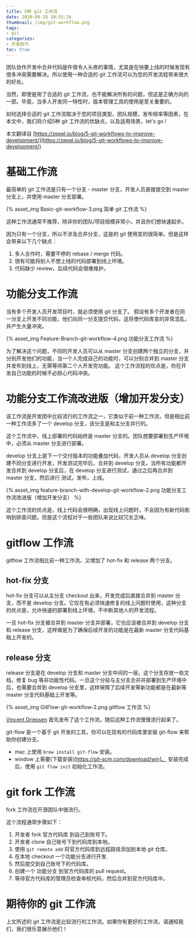 ```yaml
---
title: 5种 git 工作流
date: 2020-08-28 10:55:26
thumbnail: /img/git-workflow.png
tags: 
- git
categories:
- 开发技巧
toc: true
---
```

团队协作开发中合并代码是件很令人头疼的事情，尤其是在快要上线的时候发现有很多冲突需要解决。所以使用一种合适的 git 工作流可以为您的开发流程带来很大的好处。

当然，即使是用了合适的 git 工作流，也不能解决所有的问题，但这是正确方向的一部。毕竟，当多人开发同一特性时，版本管理工具的使用是至关重要的。

如何选择合适的 git 工作流取决于您的项目类型，团队规模，发布频率等因素，在本文中，我们将介绍5种 git 工作流的优缺点，以及适用场景，let's go !
<!-- more -->
本文翻译自 [https://zepel.io/blog/5-git-workflows-to-improve-development/](https://zepel.io/blog/5-git-workflows-to-improve-development/)

# 基础工作流
最简单的 git 工作流是只有一个分支 - master 分支，开发人员直接提交到 master 分支上，并使用 master 分支部署。

{% asset_img Basic-git-workflow-3.png 简单 git 工作流 %}

这种工作流通常不推荐，除非你的团队/项目规模非常小，并且你们想快速起步。

因为只有一个分支，所以不涉及合并分支，这是的 git 使用变的很简单。但是这样会带来以下几个缺点：
1. 多人合作时，需要不停的 rebase / merge 代码。
2. 很有可能将别人不想上线的代码部署到线上环境。
3. 代码缺少 review，后续代码会很难维护。

# 功能分支工作流
当有多个开发人员开发项目时，就必须使用 git 分支了。
假设有多个开发者在同一分支上开发不同功能，他们向同一分支提交代码，这将使代码库变的非常混乱，并产生大量冲突。

{% asset_img Feature-Branch-git-workflow-4.png 功能分支工作流 %}

为了解决这个问题，不同的开发人员可以从 master 分支创建两个独立的分支，并分别开发他们的功能，当一个人完成自己的功能时，可以分别合并到 master 分支并发布到线上，无需等待第二个人开发完功能。
这个工作流程的优点是，你在开发自己功能的时候不必担心代码冲突。

# 功能分支工作流改进版（增加开发分支）

该工作流是开发团中比较流行的工作流之一，它类似于前一种工作流，但是相比前一种工作流多了一个 develop 分支，该分支是和主分支并行的。

这个工作流中，线上部署的代码始终是 master 分支的。团队想要部署到生产环境中，必须从 master 分支进行部署。

develop 分支上是下一个交付版本的功能叠加代码，开发人员从 develop 分支创建不同分支进行开发，开发测试完毕后，合并到 develop 分支。当所有功能都开发合并到 develop 分支后，在 develop 分支进行测试，通过之后再合并到 master 分支，然后进行 测试，发布，上线。

{% asset_img feature-branch-with-develop-git-workflow-2.png 功能分支工作流改进版（增加开发分支） %}

这个工作流的优点是，线上代码会很明确，出现线上问题时，不会因为有新代码影响到排查问题。但是这个流程对于一些团队来说比较冗长乏味。

# gitflow 工作流

gitflow 工作流相比前一种工作流，又增加了 hot-fix 和 release 两个分支。

## hot-fix 分支

hot-fix 分支可以从主分支 checkout 出来，开发完成后直接合并到 master 分支，而不是 develop 分支。它仅在有必须快速修复的线上问题时使用，这种分支的优点是，允许快速的部署到线上环境，不中断其他人的开发流程。

一旦 hot-fix 分支被合并到 master 分支并部署，它也应该被合并到 develop 分支和 release 分支，这样做是为了确保后续开发的功能是在最新 master 分支代码基础上开发的。

## release 分支

release 分支是在 develop 分支和 master 分支中间的一层。这个分支存放一些文档，修复 bug 等非功能性代码。一旦这个分驻与主分支合并并部署到生产环境中后，也需要合并到 develop 分支里，这样保障了后续开发等新功能都是在最新等 master 分支代码基础上开发等。

{% asset_img GitFlow-git-workflow-2.png gitflow 工作流 %}

[Vincent Driessen](http://nvie.com/posts/a-successful-git-branching-model/) 首先发布了这个工作流，随后这种工作流慢慢流行起来了。

git-flow 是一个基于 git 开发的工具，你可以在现有的代码库里安装 git-flow 来帮助你创建分支。
- mac 上使用 `brew install git-flow` 安装。
- window 上需要(下载安装)[https://git-scm.com/download/win]。
安装完成后，使用 `git flow init` 初始化工作流。

# git fork 工作流

fork 工作流在开源团队中很流行。

这个流程通常步骤如下：
1. 开发者 fork 官方代码库 到自己到账号下。
2. 开发者 clone 自己账号下到代码库到本地。
3. 使用 `git remote add` 将官方代码库到远程路径添加到本地 git 仓库。 
4. 在本地 checkout 一个功能分支进行开发.
5. 然后提交到自己账号下的代码库。
6. 创建一个 功能分支 到官方代码库的 pull request。
7. 等待官方代码库的管理员检查审核代码，然后合并到官方代码库中。

# 期待你的 git 工作流
上文所述的 git 工作流是比较流行的工作流。如果你有更好的工作流，请通知我们，我们很乐意展示他们！